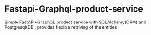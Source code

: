 # Fastapi-Graphql-product-service
Simple FastAPI+GraphQL product service with SQLAlchemy(ORM) and Postgresql(DB), provides flexible retriving of the entities

